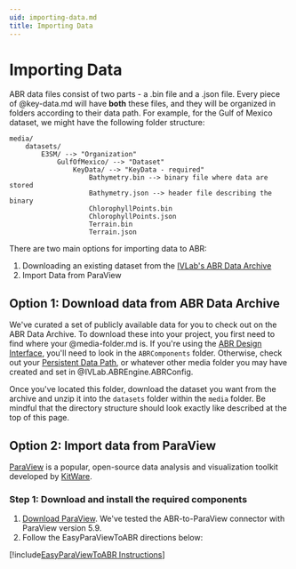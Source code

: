 ```yaml
---
uid: importing-data.md
title: Importing Data
---
```


# Importing Data

ABR data files consist of two parts - a .bin file and a .json file. Every piece
of @key-data.md will have **both** these files, and they will be organized in folders
according to their data path. For example, for the Gulf of Mexico dataset, we
might have the following folder structure:

```
media/
    datasets/
        E3SM/ --> "Organization"
            GulfOfMexico/ --> "Dataset"
                KeyData/ --> "KeyData - required"
                    Bathymetry.bin --> binary file where data are stored
                    Bathymetry.json --> header file describing the binary
                    ChlorophyllPoints.bin
                    ChlorophyllPoints.json
                    Terrain.bin
                    Terrain.json
```

There are two main options for importing data to ABR:

1. Downloading an existing dataset from the [IVLab's ABR Data Archive](https://drive.google.com/drive/folders/19IMHW-VEzckykO6pXXozkGgsq1hoz31X?usp=sharing)
2. Import Data from ParaView


## Option 1: Download data from ABR Data Archive

We've curated a set of publicly available data for you to check out on the ABR
Data Archive. To download these into your project, you first need to find where
your @media-folder.md is. If you're using the [ABR Design
Interface](xref:creating-design-interface-vis.md), you'll need to look in the
`ABRComponents` folder. Otherwise, check out your [Persistent Data
Path](https://docs.unity3d.com/ScriptReference/Application-persistentDataPath.html),
or whatever other media folder you may have created and set in
@IVLab.ABREngine.ABRConfig.

Once you've located this folder, download the dataset you want from the archive
and unzip it into the `datasets` folder within the `media` folder. Be mindful
that the directory structure should look exactly like described at the top of
this page.


## Option 2: Import data from ParaView

[ParaView](https://paraview.org) is a popular, open-source data analysis and
visualization toolkit developed by [KitWare](https://www.kitware.com/).

### Step 1: Download and install the required components

1. [Download ParaView](https://www.paraview.org/download/). We've tested the
ABR-to-ParaView connector with ParaView version 5.9.
2. Follow the EasyParaViewToABR directions below:

[!include[EasyParaViewToABR Instructions](../../../EasyParaViewToABR~/README.md)]